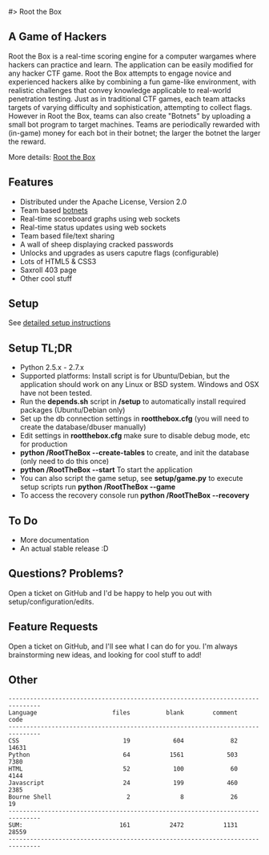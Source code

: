 #> Root the Box

A Game of Hackers
-------------------
Root the Box is a real-time scoring engine for a computer wargames where hackers can practice and learn. 
The application can be easily modified for any hacker CTF game. Root the Box attempts to engage novice and experienced 
hackers alike by combining a fun game-like environment, with realistic challenges that convey knowledge applicable 
to real-world penetration testing. Just as in traditional CTF games, each team attacks targets of varying difficulty 
and sophistication, attempting to collect flags. However in Root the Box, teams can also create "Botnets" by uploading
a small bot program to target machines. Teams are periodically rewarded with (in-game) money for each bot in their botnet; 
the larger the botnet the larger the reward.

More details: [Root the Box](http://rootthebox.com/)

Features
-------------------
* Distributed under the Apache License, Version 2.0
* Team based [botnets](https://github.com/moloch--/RootTheBox/wiki/Features)
* Real-time scoreboard graphs using web sockets
* Real-time status updates using web sockets
* Team based file/text sharing
* A wall of sheep displaying cracked passwords
* Unlocks and upgrades as users caputre flags (configurable)
* Lots of HTML5 & CSS3
* Saxroll 403 page
* Other cool stuff

Setup
-------------------
See [detailed setup instructions](https://github.com/moloch--/RootTheBox/wiki/Installation)

Setup TL;DR
-------------------
* Python 2.5.x - 2.7.x
* Supported platforms: Install script is for Ubuntu/Debian, but the application should work on any Linux or BSD system.  Windows and OSX have not been tested.
* Run the __depends.sh__ script in __/setup__ to automatically install required packages (Ubuntu/Debian only)
* Set up the db connection settings in __rootthebox.cfg__ (you will need to create the database/dbuser manually)
* Edit settings in __rootthebox.cfg__ make sure to disable debug mode, etc for production
* __python /RootTheBox --create-tables__ to create, and init the database (only need to do this once)
* __python /RootTheBox --start__ To start the application
* You can also script the game setup, see __setup/game.py__ to execute setup scripts run __python /RootTheBox --game__
* To access the recovery console run __python /RootTheBox --recovery__

To Do
---------------------
* More documentation
* An actual stable release :D

Questions? Problems?
-------------------------------
Open a ticket on GitHub and I'd be happy to help you out with setup/configuration/edits.

Feature Requests
----------------------
Open a ticket on GitHub, and I'll see what I can do for you.  I'm always brainstorming new ideas, and looking for cool stuff to add!


Other
----------------

```
-------------------------------------------------------------------------------
Language                     files          blank        comment           code
-------------------------------------------------------------------------------
CSS                             19            604             82          14631
Python                          64           1561            503           7380
HTML                            52            100             60           4144
Javascript                      24            199            460           2385
Bourne Shell                     2              8             26             19
-------------------------------------------------------------------------------
SUM:                           161           2472           1131          28559
-------------------------------------------------------------------------------
```
